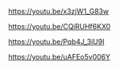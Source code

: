 https://youtu.be/x3zjW1_G83w

https://youtu.be/CQiRUHf6KX0

https://youtu.be/Pqb4J_3iU9I

https://youtu.be/uAFEo5v006Y

